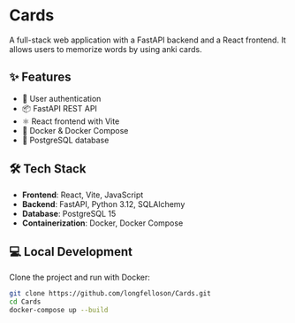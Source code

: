# Cards
A full-stack web application with a FastAPI backend and a React frontend. It allows users to memorize words by using anki cards.

## ✨ Features

- 🔐 User authentication
- 📦 FastAPI REST API
- ⚛️ React frontend with Vite
- 🐳 Docker & Docker Compose
- 📄 PostgreSQL database

## 🛠 Tech Stack

- **Frontend**: React, Vite, JavaScript
- **Backend**: FastAPI, Python 3.12, SQLAlchemy
- **Database**: PostgreSQL 15
- **Containerization**: Docker, Docker Compose

## 💻 Local Development

Clone the project and run with Docker:

```bash
git clone https://github.com/longfelloson/Cards.git
cd Cards
docker-compose up --build
```
